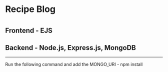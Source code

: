 # Recipe Blog
#
## Frontend - EJS
## Backend - Node.js, Express.js, MongoDB
-----------------------------------------
Run the following command and add the MONGO_URI - npm install

